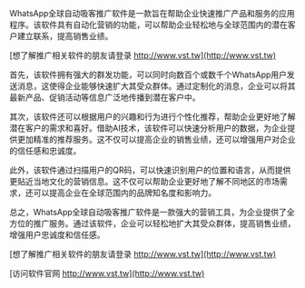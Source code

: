 WhatsApp全球自动吸客推广软件是一款旨在帮助企业快速推广产品和服务的应用程序。该软件具有自动化营销的功能，可以帮助企业轻松地与全球范围内的潜在客户建立联系，提高销售业绩。

[想了解推广相关软件的朋友请登录 http://www.vst.tw](http://www.vst.tw)

首先，该软件拥有强大的群发功能，可以同时向数百个或数千个WhatsApp用户发送消息，这使得企业能够快速扩大其受众群体。通过定制化的消息，企业可以将其最新产品、促销活动等信息广泛地传播到潜在客户中。

其次，该软件还可以根据用户的兴趣和行为进行个性化推荐，帮助企业更好地了解潜在客户的需求和喜好。借助AI技术，该软件可以快速分析用户的数据，为企业提供更加精准的推荐服务。这不仅可以提高企业的销售业绩，还可以增强用户对企业的信任感和忠诚度。

此外，该软件通过扫描用户的QR码，可以快速识别用户的位置和语言，从而提供更贴近当地文化的营销信息。这不仅可以帮助企业更好地了解不同地区的市场需求，还可以提高企业在全球范围内的品牌知名度和影响力。

总之，WhatsApp全球自动吸客推广软件是一款强大的营销工具，为企业提供了全方位的推广服务。通过该软件，企业可以轻松地扩大其受众群体，提高销售业绩，增强用户忠诚度和信任感。

[想了解推广相关软件的朋友请登录 http://www.vst.tw](http://www.vst.tw)


[访问软件官网 http://www.vst.tw](http://www.vst.tw)
